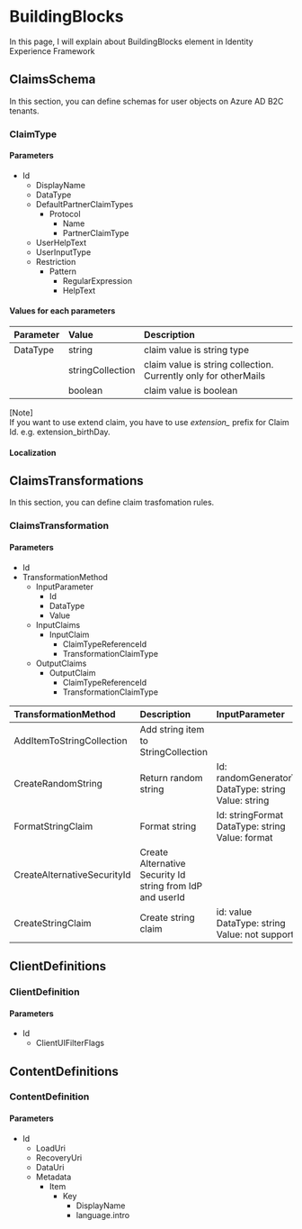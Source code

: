 # BuildingBlocks
In this page, I will explain about BuildingBlocks element in Identity Experience Framework
## ClaimsSchema
In this section, you can define schemas for user objects on Azure AD B2C tenants.
### ClaimType
#### Parameters
- Id
    - DisplayName
    - DataType
    - DefaultPartnerClaimTypes
        - Protocol
            - Name
            - PartnerClaimType
    - UserHelpText
    - UserInputType
    - Restriction
        - Pattern
            - RegularExpression
            - HelpText
#### Values for each parameters
| Parameter | Value | Description |
|:------------|:------------|:------------|
| DataType | string | claim value is string type |
| | stringCollection | claim value is string collection. Currently only for otherMails |
| | boolean | claim value is boolean |


[Note]  
If you want to use extend claim, you have to use *extension_* prefix for Claim Id. e.g. extension_birthDay.

#### Localization


## ClaimsTransformations
In this section, you can define claim trasfomation rules.
### ClaimsTransformation
#### Parameters
- Id
- TransformationMethod
    - InputParameter
        - Id
        - DataType
        - Value
    - InputClaims
        - InputClaim
            - ClaimTypeReferenceId
            - TransformationClaimType
    - OutputClaims
        - OutputClaim
            - ClaimTypeReferenceId
            - TransformationClaimType
            
| TransformationMethod | Description | InputParameter | InputClaims | OutputClaims |
|:------------|:------------|:------------|:------------|:------------|
| AddItemToStringCollection | Add string item to StringCollection | | item to add<br>target collection | result collection |
| CreateRandomString | Return random string | Id: randomGeneratorType<br>DataType: string<br>Value: string | | created string |
| FormatStringClaim | Format string | Id: stringFormat<br>DataType: string<br>Value: format | inputClaim | formatted string |
| CreateAlternativeSecurityId | Create Alternative Security Id string from IdP and userId | | key: socialIdPUserId<br>identityProvider: IdP name | created string |
| CreateStringClaim | Create string claim | id: value<br>DataType: string<br>Value: not supported | | created string |

## ClientDefinitions
### ClientDefinition
#### Parameters
- Id
    - ClientUIFilterFlags

## ContentDefinitions
### ContentDefinition
#### Parameters
- Id
    - LoadUri
    - RecoveryUri
    - DataUri
    - Metadata
        - Item
            - Key
                - DisplayName
                - language.intro
